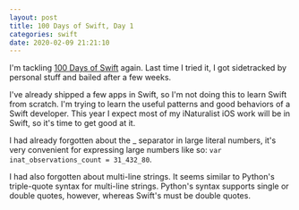 ```yaml
---
layout: post
title: 100 Days of Swift, Day 1
categories: swift
date: 2020-02-09 21:21:10
---
```

I'm tackling [100 Days of Swift](https://www.hackingwithswift.com/100) again. Last time I tried it, I got sidetracked by personal stuff and bailed after a few weeks.

I've already shipped a few apps in Swift, so I'm not doing this to learn Swift from scratch. I'm trying to learn the useful patterns and good behaviors of a Swift developer. This year I expect most of my iNaturalist iOS work will be in Swift, so it's time to get good at it.

I had already forgotten about the \_ separator in large literal numbers, it's very convenient for expressing large numbers like so: 
`var inat_observations_count = 31_432_80`.

I had also forgotten about multi-line strings. It seems similar to Python's triple-quote syntax for multi-line strings. Python's syntax supports single or double quotes, however, whereas Swift's must be double quotes.
